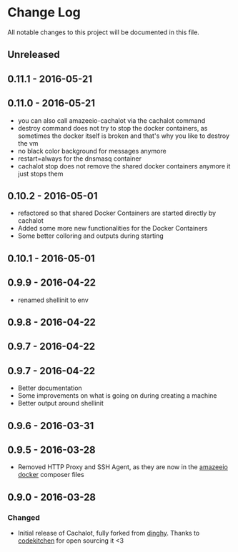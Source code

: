 # Change Log
All notable changes to this project will be documented in this file.

## Unreleased

## 0.11.1 - 2016-05-21

## 0.11.0 - 2016-05-21

- you can also call amazeeio-cachalot via the cachalot command
- destroy command does not try to stop the docker containers, as sometimes the docker itself is broken and that's why you like to destroy the vm
- no black color background for messages anymore
- restart=always for the dnsmasq container
- cachalot stop does not remove the shared docker containers anymore it just stops them

## 0.10.2 - 2016-05-01

- refactored so that shared Docker Containers are started directly by cachalot
- Added some more new functionalities for the Docker Containers
- Some better colloring and outputs during starting

## 0.10.1 - 2016-05-01

## 0.9.9 - 2016-04-22

- renamed shellinit to env

## 0.9.8 - 2016-04-22

## 0.9.7 - 2016-04-22

## 0.9.7 - 2016-04-22

- Better documentation
- Some improvements on what is going on during creating a machine
- Better output around shellinit

## 0.9.6 - 2016-03-31

## 0.9.5 - 2016-03-28
- Removed HTTP Proxy and SSH Agent, as they are now in the [amazeeio docker](https://github.com/AmazeeIO/amazeeio-docker) composer files

## 0.9.0 - 2016-03-28

### Changed
- Initial release of Cachalot, fully forked from [dinghy](https://github.com/codekitchen/dinghy). Thanks to [codekitchen](https://github.com/codekitchen) for open sourcing it <3
